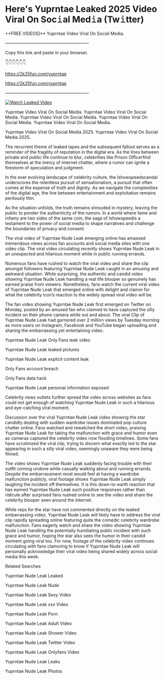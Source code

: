 # Here's Yuprntae Leaked 2025 Video Viral On Soc𝚒al Med𝚒a (Tw𝚒tter)

++FREE VIDEOS]** Yuprntae Video Viral On Social Media.

———————————————————-

Copy this link and paste in your browser.

👇👇👇👇👇👇

https://2k25fun.com/yuprntae

https://2k25fun.com/yuprntae

———————————————————-

[![Watch Leaked Video](https://miro.medium.com/v2/resize:fit:828/format:webp/1*cilzJN44JGOrTw9NJCrNHA.gif "Watch Leaked Video")](https://2k25fun.com/yuprntae)

Yuprntae Video Viral On Social Media. Yuprntae Video Viral On Social Media. Yuprntae Video Viral On Social Media. Yuprntae Video Viral On Social Media. Yuprntae Video Viral On Social Media.

Yuprntae Video Viral On Social Media 2025. Yuprntae Video Viral On Social Media 2025.

The recurrent theme of leaked tapes and the subsequent fallout serves as a reminder of the fragility of reputation in the digital era. As the lines between private and public life continue to blur, celebrities like Prison Officerfind themselves at the mercy of internet chatter, where a rumor can ignite a firestorm of speculation and judgment.

In the ever evolving landscape of celebrity culture, the Ishowspeedscandal underscores the relentless pursuit of sensationalism, a pursuit that often comes at the expense of truth and dignity. As we navigate the complexities of the digital age, the line between entertainment and exploitation remains perilously thin.

As the situation unfolds, the truth remains shrouded in mystery, leaving the public to ponder the authenticity of the rumors. In a world where fame and infamy are two sides of the same coin, the saga of Ishowspeedis a testament to the power of social media to shape narratives and challenge the boundaries of privacy and consent.

The viral video of Yuprntae Nude Leak emerging online has amassed tremendous views across fan accounts and social media sites with one video clip. The viral video circulating recently shows Yuprntae Nude Leak in an unexpected and hilarious moment while in public running errands.

Numerous fans have rushed to watch the viral video and share the clip amongst followers featuring Yuprntae Nude Leak caught in an amusing and awkward situation. While surprising, the authentic and candid video showing Yuprntae Nude Leak handling a real life blooper so genuinely has earned praise from viewers. Nonetheless, fans watch the current viral video of Yuprntae Nude Leak that emerged online with delight and clamor for what the celebrity icon’s reaction to the widely spread viral video will be.

The fan video showing Yuprntae Nude Leak first emerged on Twitter on Monday, posted by an amused fan who claimed to have captured the silly incident on their phone camera while out and about. The viral Clip of Yuprntae Nude Leak had garnered over 2 million views by Tuesday morning as more users on Instagram, Facebook and YouTube began uploading and sharing the embarrassing yet entertaining video.

Yuprntae Nude Leak Only Fans leak video

Yuprntae Nude Leak leaked pictures

Yuprntae Nude Leak explicit content leak

Only Fans account breach

Only Fans data hack

Yuprntae Nude Leak personal information exposed

Celebrity news outlets further spread the video across websites as fans could not get enough of watching Yuprntae Nude Leak in such a hilarious and eye-catching viral moment.

Discussion over the viral Yuprntae Nude Leak video showing the star candidly dealing with sudden wardrobe issues dominated pop culture chatter online. Fans watched and rewatched the short video, praising Yuprntae Nude Leak for taking the malfunction with grace and humor even as cameras captured the celebrity video now flooding timelines. Some fans have scrutinized the viral clip, trying to discern what exactly led to the star appearing in such a silly viral video, seemingly unaware they were being filmed.

The video shows Yuprntae Nude Leak suddenly facing trouble with their outfit coming undone while casually walking about and running errands. Despite the embarrassment most would feel at having a wardrobe malfunction publicly, viral footage shows Yuprntae Nude Leak simply laughing the incident off themselves. It is this down-to-earth reaction that has earned Yuprntae Nude Leak such positive responses rather than ridicule after surprised fans rushed online to see the video and share the celebrity blooper seen around the internet.

While reps for the star have not commented directly on the leaked embarrassing video, Yuprntae Nude Leak will likely have to address the viral clip rapidly spreading online featuring quite the comedic celebrity wardrobe malfunction. Fans eagerly watch and share the video showing Yuprntae Nude Leak handling the potentially humiliating public incident with such grace and humor, hoping the star also sees the humor in their candid moment going viral too. For now, footage of the celebrity video continues circulating with fans clamoring to know if Yuprntae Nude Leak will personally acknowledge their viral video being shared widely across social media this week.

Related Searches

Yuprntae Nude Leak Leaked

Yuprntae Nude Leak Nude

Yuprntae Nude Leak Sexy Video

Yuprntae Nude Leak xxx Video

Yuprntae Nude Leak Porn

Yuprntae Nude Leak Adult Video

Yuprntae Nude Leak Shower Video

Yuprntae Nude Leak Twitter Video

Yuprntae Nude Leak Onlyfans Video

Yuprntae Nude Leak Leaks

Yuprntae Nude Leak Photos